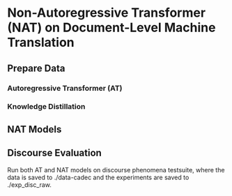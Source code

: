 # Non-Autoregressive Transformer (NAT) on Document-Level Machine Translation

## Prepare Data
### Autoregressive Transformer (AT)

### Knowledge Distillation

## NAT Models


## Discourse Evaluation
Run both AT and NAT models on discourse phenomena testsuite, where the data is saved to ./data-cadec and the experiments are saved to ./exp_disc_raw. 
```bash scripts_disc/run-all.sh
```